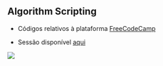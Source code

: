 ##  Algorithm Scripting

- Códigos relativos à plataforma [FreeCodeCamp](https://www.freecodecamp.org/)

- Sessão disponível [aqui](https://www.freecodecamp.org/learn/javascript-algorithms-and-data-structures/)

![](https://hermes.digitalinnovation.one/articles/cover/40704f50-b583-47af-b336-47ec33e94eae.png)